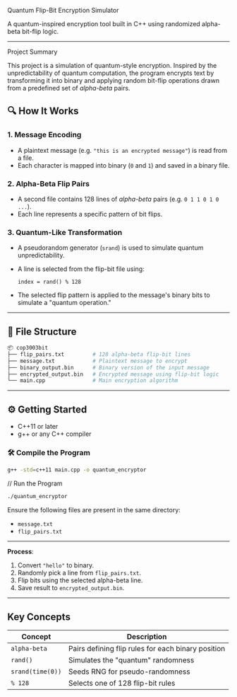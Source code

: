 Quantum Flip-Bit Encryption Simulator

A quantum-inspired encryption tool built in C++ using randomized alpha-beta bit-flip logic.

---

Project Summary

This project is a simulation of quantum-style encryption. Inspired by the unpredictability of quantum computation, the program encrypts text by transforming it into binary and applying random bit-flip operations drawn from a predefined set of *alpha-beta* pairs.


## 🔍 How It Works

### 1. **Message Encoding**

* A plaintext message (e.g. `"this is an encrypted message"`) is read from a file.
* Each character is mapped into binary (`0` and `1`) and saved in a binary file.

### 2. **Alpha-Beta Flip Pairs**

* A second file contains 128 lines of *alpha-beta* pairs (e.g. `0 1 1 0 1 0 ...`).
* Each line represents a specific pattern of bit flips.

### 3. **Quantum-Like Transformation**

* A pseudorandom generator (`srand`) is used to simulate quantum unpredictability.
* A line is selected from the flip-bit file using:

  ```
  index = rand() % 128
  ```
* The selected flip pattern is applied to the message's binary bits to simulate a "quantum operation."

---

## 📁 File Structure

```bash
📦 cop3003bit
├── flip_pairs.txt         # 128 alpha-beta flip-bit lines
├── message.txt            # Plaintext message to encrypt
├── binary_output.bin      # Binary version of the input message
├── encrypted_output.bin   # Encrypted message using flip-bit logic
└── main.cpp               # Main encryption algorithm
```

---

## ⚙️ Getting Started

* C++11 or later
* g++ or any C++ compiler

### 🛠️ Compile the Program

```bash
g++ -std=c++11 main.cpp -o quantum_encryptor
```

// Run the Program

```bash
./quantum_encryptor
```

Ensure the following files are present in the same directory:

* `message.txt`
* `flip_pairs.txt`

---
**Process**:

1. Convert `"hello"` to binary.
2. Randomly pick a line from `flip_pairs.txt`.
3. Flip bits using the selected alpha-beta line.
4. Save result to `encrypted_output.bin`.

---

##  Key Concepts

| Concept          | Description                                        |
| ---------------- | -------------------------------------------------- |
| `alpha-beta`     | Pairs defining flip rules for each binary position |
| `rand()`         | Simulates the "quantum" randomness                 |
| `srand(time(0))` | Seeds RNG for pseudo-randomness                    |
| `% 128`          | Selects one of 128 flip-bit rules                  |


